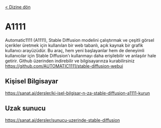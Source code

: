<a href="/">< Dizine dön</a>

# A1111
Automatic1111 (A1111), Stable Diffusion modelini çalıştırmak ve çeşitli görsel içerikler üretmek için kullanılan bir web tabanlı, açık kaynak bir grafik kullanıcı arayüzüdür. Bu araç, hem yeni başlayanlar hem de deneyimli kullanıcılar için Stable Diffusion'ı kullanmayı daha erişilebilir ve anlaşılır hale getirir. Github üzerinden indirebilir ve bilgisayarınza kurabilirsiniz https://github.com/AUTOMATIC1111/stable-diffusion-webui

## Kişisel Bilgisayar
https://sanat.ai/dersler/ki-isel-bilgisar-n-za-stable-diffusion-a1111-kurun

## Uzak sunucu
https://sanat.ai/dersler/sunucu-uzerinde-stable-diffusion